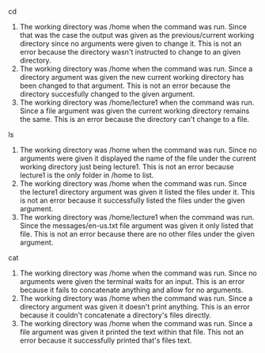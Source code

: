 cd
1. The working directory was /home when the command was run. Since that was the case the output was given as the previous/current working directory since no arguments were given to change it. This is not an error because the directory wasn't instructed to change to an given directory.
2. The working directory was /home when the command was run. Since a directory argument was given the new current working directory has been changed to that argument. This is not an error because the directory succesfully changed to the given argument.
3. The working directory was /home/lecture1 when the command was run. Since a file argument was given the current working directory remains the same. This is an error because the directory can't change to a file.

ls
1. The working directory was /home when the command was run. Since no arguments were given it displayed the name of the file under the current working directory just being lecture1. This is not an error because lecture1 is the only folder in /home to list.
2. The working directory was /home when the command was run. Since the lecture1 directory argument was given it listed the files under it. This is not an error because it successfully listed the files under the given argument.
3. The working directory was /home/lecture1 when the command was run. Since the messages/en-us.txt file argument was given it only listed that file. This is not an error because there are no other files under the given argument.

cat
1. The working directory was /home when the command was run. Since no arguments were given the terminal waits for an input. This is an error because it fails to concatenate anything and allow for no arguments.
2. The working directory was /home when the command was run. Since a directory argument was given it doesn't print anything. This is an error because it couldn't concatenate a directory's files directly.
3. The working directory was /home when the command was run. Since a file argument was given it printed the text within that file. This not an error because it successfully printed that's files text.
